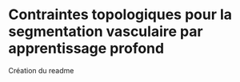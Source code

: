 # Contraintes topologiques pour la segmentation vasculaire par apprentissage profond

Création du readme